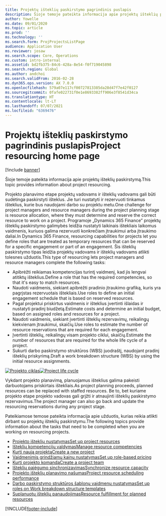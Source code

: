 ```yaml
---
title: Projektų išteklių paskirstymo pagrindinis puslapis
description: Šioje temoje pateikta informacija apie projektų išteklių paskirstymą.
author: Yowelle
ms.date: 09/01/2020
ms.topic: article
ms.prod: ''
ms.technology: ''
ms.search.form: ProjProjectsListPage
audience: Application User
ms.reviewer: josaw
ms.search.scope: Core, Operations
ms.custom: intro-internal
ms.assetid: bd2fb375-84c6-428a-8e54-f0f719045898
ms.search.region: Global
ms.author: andchoi
ms.search.validFrom: 2016-02-28
ms.dyn365.ops.version: AX 7.0.0
ms.openlocfilehash: 579a07e117cf00727813385da28d47f7e42f0127
ms.sourcegitcommit: 0fafe022731f0e1e8693382ff906e3f8541d34ca
ms.translationtype: HT
ms.contentlocale: lt-LT
ms.lasthandoff: 07/07/2021
ms.locfileid: "6369476"
---
```

# <a name="project-resourcing-home-page"></a><span data-ttu-id="f3c4b-103">Projektų išteklių paskirstymo pagrindinis puslapis</span><span class="sxs-lookup"><span data-stu-id="f3c4b-103">Project resourcing home page</span></span>

[!include [banner](../includes/banner.md)]

<span data-ttu-id="f3c4b-104">Šioje temoje pateikta informacija apie projektų išteklių paskirstymą.</span><span class="sxs-lookup"><span data-stu-id="f3c4b-104">This topic provides information about project resourcing.</span></span>

<span data-ttu-id="f3c4b-105">Projekto planavimo etape projektų vadovams ir išteklių vadovams gali būti sudėtinga paskirstyti išteklus. Jie turi nustatyti ir rezervuoti tinkamus išteklius, kurie bus naudojami darbo su projektu metu.</span><span class="sxs-lookup"><span data-stu-id="f3c4b-105">One challenge for project managers and resource managers during the project planning stage is resource allocation, where they must determine and reserve the correct resource to work on a project.</span></span> <span data-ttu-id="f3c4b-106">Programoje „Dynamics 365 Finance” projektų išteklių paskirstymo galimybės leidžia nustatyti laikinais ištekliais laikomus vaidmenis, kuriuos galima rezervuoti konkrečiam įtraukimui arba įtraukimo daliai.</span><span class="sxs-lookup"><span data-stu-id="f3c4b-106">In Dynamics 365 Finance, resourcing capabilities for projects let you define roles that are treated as temporary resources that can be reserved for a specific engagement or part of an engagement.</span></span> <span data-ttu-id="f3c4b-107">Šis išteklių paskirstymo tipas leidžia projektų vadovams ir išteklių vadovams atlikti tolesnes užduotis.</span><span class="sxs-lookup"><span data-stu-id="f3c4b-107">This type of resourcing lets project managers and resource managers complete the following tasks:</span></span>

- <span data-ttu-id="f3c4b-108">Apibrėžti reikiamas kompetencijas turintį vaidmenį, kad jis lengvai atitiktų išteklius.</span><span class="sxs-lookup"><span data-stu-id="f3c4b-108">Define a role that has the required competencies, so that it's easy to match resources.</span></span>
- <span data-ttu-id="f3c4b-109">Naudoti vaidmenis, siekiant apibrėžti pradinio įtraukimo grafiką, kuris yra pagrįstas rezervuotais ištekliais.</span><span class="sxs-lookup"><span data-stu-id="f3c4b-109">Use roles to define an initial engagement schedule that is based on reserved resources.</span></span>
- <span data-ttu-id="f3c4b-110">Pagal projektui priskirtus vaidmenis ir išteklius įvertinti išlaidas ir nustatyti pradinį biudžetą.</span><span class="sxs-lookup"><span data-stu-id="f3c4b-110">Estimate costs and determine an initial budget, based on assigned roles and resources for a project.</span></span>
- <span data-ttu-id="f3c4b-111">Naudoti vaidmenis, siekiant įvertinti išteklių rezervavimų, reikalingų kiekvienam įtraukimui, skaičių.</span><span class="sxs-lookup"><span data-stu-id="f3c4b-111">Use roles to estimate the number of resource reservations that are required for each engagement.</span></span>
- <span data-ttu-id="f3c4b-112">Įvertinti išteklių, reikalingų visam projekto ciklui, skaičių.</span><span class="sxs-lookup"><span data-stu-id="f3c4b-112">Estimate the number of resources that are required for the whole life cycle of a project.</span></span>
- <span data-ttu-id="f3c4b-113">Sukurti darbo paskirstymo struktūros (WBS) juodraštį, naudojant pradinį išteklių priskyrimą.</span><span class="sxs-lookup"><span data-stu-id="f3c4b-113">Draft a work breakdown structure (WBS) by using the initial resource assignments.</span></span>

<span data-ttu-id="f3c4b-114">[![Projekto ciklas](./media/projectresourcing02-1024x812.jpg)](./media/projectresourcing02.jpg)</span><span class="sxs-lookup"><span data-stu-id="f3c4b-114">[![Project life cycle](./media/projectresourcing02-1024x812.jpg)](./media/projectresourcing02.jpg)</span></span>

<span data-ttu-id="f3c4b-115">Vykdant projekto planavimą, planuojamus išteklius galima pakeisti darbuotojams priskirtais ištekliais.</span><span class="sxs-lookup"><span data-stu-id="f3c4b-115">As project planning proceeds, planned resources can be replaced with staffed resources.</span></span> <span data-ttu-id="f3c4b-116">Be to, bet kuriame projekto etape projekto vadovas gali grįžti ir atnaujinti išteklių paskirstymo rezervavimus.</span><span class="sxs-lookup"><span data-stu-id="f3c4b-116">The project manager can also go back and update the resourcing reservations during any project stage.</span></span>

<span data-ttu-id="f3c4b-117">Pateikiamose temose pateikta informacija apie užduotis, kurias reikia atlikti dirbant su projektų išteklių paskirstymu.</span><span class="sxs-lookup"><span data-stu-id="f3c4b-117">The following topics provide information about the tasks that need to be completed when you are working on resourcing projects.</span></span>

- [<span data-ttu-id="f3c4b-118">Projekto išteklių nustatymas</span><span class="sxs-lookup"><span data-stu-id="f3c4b-118">Set up project resources</span></span>](set-up-project-resources.md)
- [<span data-ttu-id="f3c4b-119">Išteklių kompetencijų valdymas</span><span class="sxs-lookup"><span data-stu-id="f3c4b-119">Manage resource competencies</span></span>](manage-resource-competencies.md)
- [<span data-ttu-id="f3c4b-120">Kurti naują projektą</span><span class="sxs-lookup"><span data-stu-id="f3c4b-120">Create a new project</span></span>](create-new-project.md)
- [<span data-ttu-id="f3c4b-121">Vaidmenimis grindžiamų kainų nustatymas</span><span class="sxs-lookup"><span data-stu-id="f3c4b-121">Set up role-based pricing</span></span>](set-up-role-based-pricing.md)
- [<span data-ttu-id="f3c4b-122">Kurti projekto komandą</span><span class="sxs-lookup"><span data-stu-id="f3c4b-122">Create a project team</span></span>](create-project-team.md)
- [<span data-ttu-id="f3c4b-123">Išteklių pajėgumo sinchronizavimas</span><span class="sxs-lookup"><span data-stu-id="f3c4b-123">Synchronize resource capacity</span></span>](synchronize-resource-capacity.md)
- [<span data-ttu-id="f3c4b-124">Projekto išteklių planavimo našumas</span><span class="sxs-lookup"><span data-stu-id="f3c4b-124">Project resource scheduling performance</span></span>](project-scheduling-performance.md)
- [<span data-ttu-id="f3c4b-125">Darbo paskirstymo struktūros šablonų vaidmenų nustatymas</span><span class="sxs-lookup"><span data-stu-id="f3c4b-125">Set up roles on Work breakdown structure templates</span></span>](set-up-roles-wbs-template.md)
- [<span data-ttu-id="f3c4b-126">Suplanuotų išteklių panaudojimas</span><span class="sxs-lookup"><span data-stu-id="f3c4b-126">Resource fulfillment for planned resources</span></span>](resource-fulfillment-planned-resources.md)


[!INCLUDE[footer-include](../includes/footer-banner.md)]